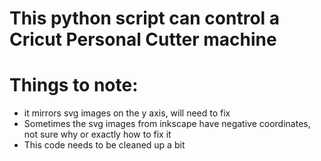 # This python script can control a Cricut Personal Cutter machine

# Things to note:
- it mirrors svg images on the y axis, will need to fix
- Sometimes the svg images from inkscape have negative coordinates, not sure why or exactly how to fix it
- This code needs to be cleaned up a bit

